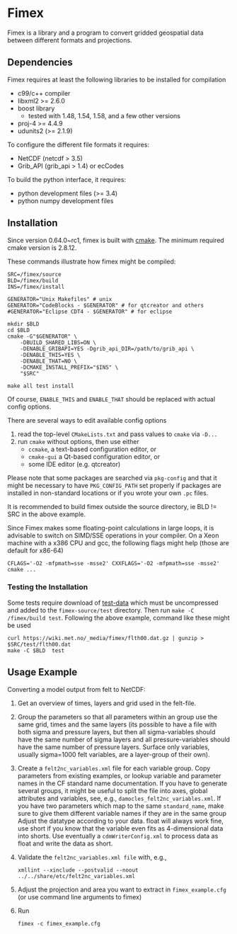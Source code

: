 # Fimex

Fimex is a library and a program to convert gridded geospatial data
between different formats and projections.


## Dependencies

Fimex requires at least the following libraries to be installed for
compilation

 * c99/c++ compiler
 * libxml2 >= 2.6.0
 * boost library
   * tested with 1.48, 1.54, 1.58, and a few other versions
 * proj-4 >= 4.4.9
 * udunits2 (>= 2.1.9)

To configure the different file formats it requires:

 * NetCDF (netcdf > 3.5)
 * Grib_API (grib_api > 1.4) or ecCodes

To build the python interface, it requires:

 * python development files (>= 3.4)
 * python numpy development files

## Installation

Since version 0.64.0~rc1, fimex is built with
[cmake](https://cmake.org/). The minimum required cmake version is
2.8.12.

These commands illustrate how fimex might be compiled:

    SRC=/fimex/source
    BLD=/fimex/build
    INS=/fimex/install
    
    GENERATOR="Unix Makefiles" # unix
    GENERATOR="CodeBlocks - $GENERATOR" # for qtcreator and others
    #GENERATOR="Eclipse CDT4 - $GENERATOR" # for eclipse
    
    mkdir $BLD
    cd $BLD
    cmake -G"$GENERATOR" \
        -DBUILD_SHARED_LIBS=ON \
        -DENABLE_GRIBAPI=YES -Dgrib_api_DIR=/path/to/grib_api \
        -DENABLE_THIS=YES \
        -DENABLE_THAT=NO \
        -DCMAKE_INSTALL_PREFIX="$INS" \
        "$SRC"
    
    make all test install

Of course, `ENABLE_THIS` and `ENABLE_THAT` should be replaced with
actual config options.

There are several ways to edit available config options

  1. read the top-level `CMakeLists.txt` and pass values to `cmake`
     via `-D...`
  2. run `cmake` without options, then use either
     * `ccmake`, a text-based configuration editor, or
     * `cmake-gui` a Qt-based configuration editor, or
     * some IDE editor (e.g. qtcreator)

Please note that some packages are searched via `pkg-config` and that
it might be necessary to have `PKG_CONFIG_PATH` set properly if
packages are installed in non-standard locations or if you wrote your
own `.pc` files.

It is recommended to build fimex outside the source directory, ie BLD
!= SRC in the above example.

Since Fimex makes some floating-point calculations in large loops, it
is advisable to switch on SIMD/SSE operations in your compiler. On a
Xeon machine with a x386 CPU and gcc, the following flags might help
(those are default for x86-64)

    CFLAGS='-O2 -mfpmath=sse -msse2' CXXFLAGS='-O2 -mfpmath=sse -msse2' cmake ...


### Testing the Installation

Some tests require download of
[test-data](https://wiki.met.no/_media/fimex/flth00.dat.gz) which must
be uncompressed and added to the `fimex-source/test` directory. Then
run `make -C /fimex/build test`. Following the above example, command
like these might be used

    curl https://wiki.met.no/_media/fimex/flth00.dat.gz | gunzip > $SRC/test/flth00.dat
    make -C $BLD  test

## Usage Example

Converting a model output from felt to NetCDF:

 1. Get an overview of times, layers and grid used in the felt-file.
 2. Group the parameters so that all parameters within an group use the
    same grid, times and the same layers (its possible to have a file
    with both sigma and pressure layers, but then all sigma-variables
    should have the same number of sigma layers and all pressure-variables
    should have the same number of pressure layers. Surface only variables,
    usually sigma=1000 felt variables, are a layer-group of their own).
 3. Create a `felt2nc_variables.xml` file for each variable group.
    Copy parameters from existing examples, or lookup variable and parameter
    names in the CF standard name documentation.
    If you have to generate several groups, it might be useful to
    split the file into axes, global attributes and variables, see, e.g.,
    `damocles_felt2nc_variables.xml`.
    If you have two parameters which map to the same `standard_name`, make
    sure to give them different variable names if they are in the same group
    Adjust the datatype according to your data. float will always work fine,
    use short if you know that the variable even fits as 4-dimensional data
    into shorts. Use eventually a `cdmWriterConfig.xml` to process data as float
    and write the data as short.
 4. Validate the `felt2nc_variables.xml file` with, e.g.,

        xmllint --xinclude --postvalid --noout ../../share/etc/felt2nc_variables.xml

 5. Adjust the projection and area you want to extract in `fimex_example.cfg` (or
    use command line arguments to fimex)
 6. Run

        fimex -c fimex_example.cfg
